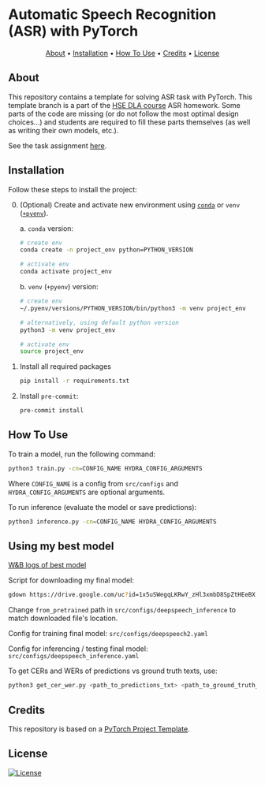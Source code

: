 # Automatic Speech Recognition (ASR) with PyTorch

<p align="center">
  <a href="#about">About</a> •
  <a href="#installation">Installation</a> •
  <a href="#how-to-use">How To Use</a> •
  <a href="#credits">Credits</a> •
  <a href="#license">License</a>
</p>

## About

This repository contains a template for solving ASR task with PyTorch. This template branch is a part of the [HSE DLA course](https://github.com/markovka17/dla) ASR homework. Some parts of the code are missing (or do not follow the most optimal design choices...) and students are required to fill these parts themselves (as well as writing their own models, etc.).

See the task assignment [here](https://github.com/markovka17/dla/tree/2024/hw1_asr).

## Installation

Follow these steps to install the project:

0. (Optional) Create and activate new environment using [`conda`](https://conda.io/projects/conda/en/latest/user-guide/getting-started.html) or `venv` ([`+pyenv`](https://github.com/pyenv/pyenv)).

    a. `conda` version:

    ```bash
    # create env
    conda create -n project_env python=PYTHON_VERSION

    # activate env
    conda activate project_env
    ```

    b. `venv` (`+pyenv`) version:

    ```bash
    # create env
    ~/.pyenv/versions/PYTHON_VERSION/bin/python3 -m venv project_env

    # alternatively, using default python version
    python3 -m venv project_env

    # activate env
    source project_env
    ```

1. Install all required packages

    ```bash
    pip install -r requirements.txt
    ```

2. Install `pre-commit`:
    ```bash
    pre-commit install
    ```

## How To Use

To train a model, run the following command:

```bash
python3 train.py -cn=CONFIG_NAME HYDRA_CONFIG_ARGUMENTS
```

Where `CONFIG_NAME` is a config from `src/configs` and `HYDRA_CONFIG_ARGUMENTS` are optional arguments.

To run inference (evaluate the model or save predictions):

```bash
python3 inference.py -cn=CONFIG_NAME HYDRA_CONFIG_ARGUMENTS
```

## Using my best model

[W&B logs of best model](https://wandb.ai/max23-ost/hw1_asr/runs/pi32wbk2)

Script for downloading my final model:

```bash
gdown https://drive.google.com/uc?id=1x5uSWegqLKRwY_zHl3xmbD8SpZtHEeBX
```

Change `from_pretrained` path in `src/configs/deepspeech_inference` to match downloaded file's location.

Config for training final model: `src/configs/deepspeech2.yaml`

Config for inferencing / testing final model: `src/configs/deepspeech_inference.yaml`

To get CERs and WERs of predictions vs ground truth texts, use:

```bash
python3 get_cer_wer.py <path_to_predictions_txt> <path_to_ground_truth_txt>
```

## Credits

This repository is based on a [PyTorch Project Template](https://github.com/Blinorot/pytorch_project_template).

## License

[![License](https://img.shields.io/badge/license-MIT-blue.svg)](/LICENSE)
